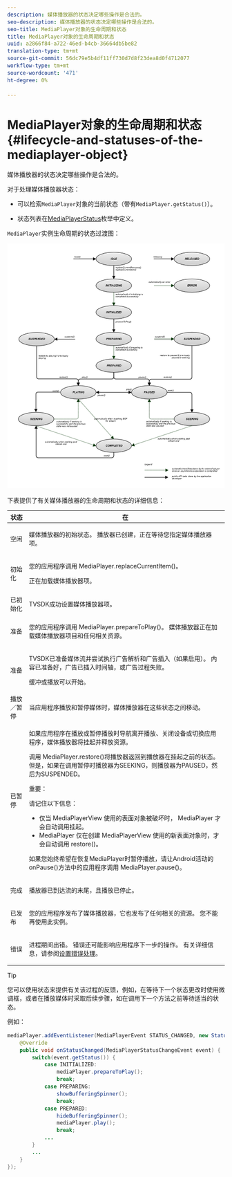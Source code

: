 ```yaml
---
description: 媒体播放器的状态决定哪些操作是合法的。
seo-description: 媒体播放器的状态决定哪些操作是合法的。
seo-title: MediaPlayer对象的生命周期和状态
title: MediaPlayer对象的生命周期和状态
uuid: a2866f84-a722-46ed-b4cb-36664db5be82
translation-type: tm+mt
source-git-commit: 56dc79e5b4df11ff730d7d8f23dea8d0f4712077
workflow-type: tm+mt
source-wordcount: '471'
ht-degree: 0%

---
```



# MediaPlayer对象的生命周期和状态{#lifecycle-and-statuses-of-the-mediaplayer-object}

媒体播放器的状态决定哪些操作是合法的。

对于处理媒体播放器状态：

* 可以检索`MediaPlayer`对象的当前状态（带有`MediaPlayer.getStatus()`）。

* 状态列表在[MediaPlayerStatus](https://help.adobe.com/en_US/primetime/api/psdk/javadoc_2.5/com/adobe/mediacore/MediaPlayerStatus.html)枚举中定义。

`MediaPlayer`实例生命周期的状态过渡图：

<!--<a id="fig_A6425F24C7734DC681D992859D2A6743"></a>-->

![](assets/media_player_statuses.png)

下表提供了有关媒体播放器的生命周期和状态的详细信息：

<table id="table_82757A0043EB4AACA474E6B30326A6B7"> 
 <thead> 
  <tr> 
   <th colname="col1" class="entry"> 状态 </th> 
   <th colname="col2" class="entry"> 在 </th> 
  </tr> 
 </thead>
 <tbody> 
  <tr> 
   <td colname="col1"> 空闲 </td> 
   <td colname="col2"> <p>媒体播放器的初始状态。 播放器已创建，正在等待您指定媒体播放器项。 </p> </td> 
  </tr> 
  <tr> 
   <td colname="col1"> 初始化 </td> 
   <td colname="col2"> <p>您的应用程序调用<span class="codeph"> MediaPlayer.replaceCurrentItem()</span>。 </p> <p>正在加载媒体播放器项。 </p> </td> 
  </tr> 
  <tr> 
   <td colname="col1"> 已初始化 </td> 
   <td colname="col2"> <p>TVSDK成功设置媒体播放器项。 </p> </td> 
  </tr> 
  <tr> 
   <td colname="col1"> 准备 </td> 
   <td colname="col2"> <p>您的应用程序调用<span class="codeph"> MediaPlayer.prepareToPlay()</span>。 媒体播放器正在加载媒体播放器项目和任何相关资源。 </p> </td> 
  </tr> 
  <tr> 
   <td colname="col1"> 准备 </td> 
   <td colname="col2"> <p>TVSDK已准备媒体流并尝试执行广告解析和广告插入（如果启用）。 内容已准备好，广告已插入时间轴，或广告过程失败。 </p> <p>缓冲或播放可以开始。 </p> </td> 
  </tr> 
  <tr> 
   <td colname="col1"> 播放／暂停 </td> 
   <td colname="col2"> <p>当应用程序播放和暂停媒体时，媒体播放器在这些状态之间移动。 </p> </td> 
  </tr> 
  <tr> 
   <td colname="col1"> 已暂停 </td> 
   <td colname="col2"> <p>如果应用程序在播放或暂停播放时导航离开播放、关闭设备或切换应用程序，媒体播放器将挂起并释放资源。 </p> <p>调用<span class="codeph"> MediaPlayer.restore()</span>将播放器返回到播放器在挂起之前的状态。 但是，如果在调用暂停时播放器为SEEKING，则播放器为PAUSED，然后为SUSPENDED。 </p> <p>重要：  <p>请记住以下信息： 
      <ul id="ul_1B21668994D1474AAA0BE839E0D69B00"> 
       <li id="li_08459A3AB03C45588D73FA162C27A56C">仅当<span class="codeph"> MediaPlayerView </span>使用的表面对象被破坏时，<span class="codeph"> MediaPlayer </span>才会自动调用<span class="codeph">挂起</span>。 </li> 
       <li id="li_B9926AA2E7B9441490F37D24AE2678A1"><span class="codeph"> MediaPlayer </span>仅在创建<span class="codeph"> MediaPlayerView </span>使用的新表面对象时，才会自动调用<span class="codeph"> restore()</span>。 </li> 
      </ul> </p> </p> <p>如果您始终希望在恢复MediaPlayer时暂停播放，请让Android活动的<span class="codeph"> onPause()</span>方法中的应用程序调用<span class="codeph"> MediaPlayer.pause()</span>。 </p> </td> 
  </tr> 
  <tr> 
   <td colname="col1"> 完成 </td> 
   <td colname="col2"> <p>播放器已到达流的末尾，且播放已停止。 </p> </td> 
  </tr> 
  <tr> 
   <td colname="col1"> 已发布 </td> 
   <td colname="col2"> <p>您的应用程序发布了媒体播放器，它也发布了任何相关的资源。 您不能再使用此实例。 </p> </td> 
  </tr> 
  <tr> 
   <td colname="col1"> 错误 </td> 
   <td colname="col2"> <p>进程期间出错。 错误还可能影响应用程序下一步的操作。 有关详细信息，请参阅<a href="../../../tvsdk-3x-android-prog/android-3x-content-playback-options-android2/android-3x-error-handling-set-up.md" format="dita" scope="local">设置错误处理</a>。 </p> </td> 
  </tr> 
 </tbody> 
</table>

>[!TIP]
>
>您可以使用状态来提供有关该过程的反馈，例如，在等待下一个状态更改时使用微调框，或者在播放媒体时采取后续步骤，如在调用下一个方法之前等待适当的状态。

例如：

```java
mediaPlayer.addEventListener(MediaPlayerEvent STATUS_CHANGED, new StatusChangeEventListener() { 
    @Override  
    public void onStatusChanged(MediaPlayerStatusChangeEvent event) { 
        switch(event.getStatus()) { 
            case INITIALIZED: 
                mediaPlayer.prepareToPlay(); 
                break; 
            case PREPARING: 
                showBufferingSpinner(); 
                break; 
            case PREPARED: 
                hideBufferingSpinner(); 
                mediaPlayer.play(); 
                break; 
            ...                
        } 
        ... 
    } 
}); 
```
